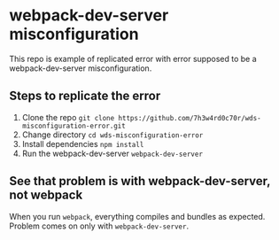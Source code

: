 
# webpack-dev-server misconfiguration

This repo is example of replicated error with error supposed to be a webpack-dev-server misconfiguration.

## Steps to replicate the error

1. Clone the repo `git clone https://github.com/7h3w4rd0c70r/wds-misconfiguration-error.git`
2. Change directory `cd wds-misconfiguration-error`
3. Install dependencies `npm install`
4. Run the webpack-dev-server `webpack-dev-server`

## See that problem is with webpack-dev-server, not webpack

When you run `webpack`, everything compiles and bundles as expected. Problem comes on only with `webpack-dev-server`.
